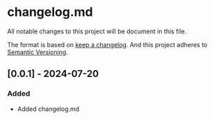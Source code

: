 # changelog.md
All notable changes to this project will be document in this file.

The format is based on [keep a changelog](https://keepachangelog.com/en/1.0.0/).
And this project adheres to [Semantic Versioning](https://semver.org/spec/v2.0.0.html).

## [0.0.1] - 2024-07-20
### Added
- Added changelog.md